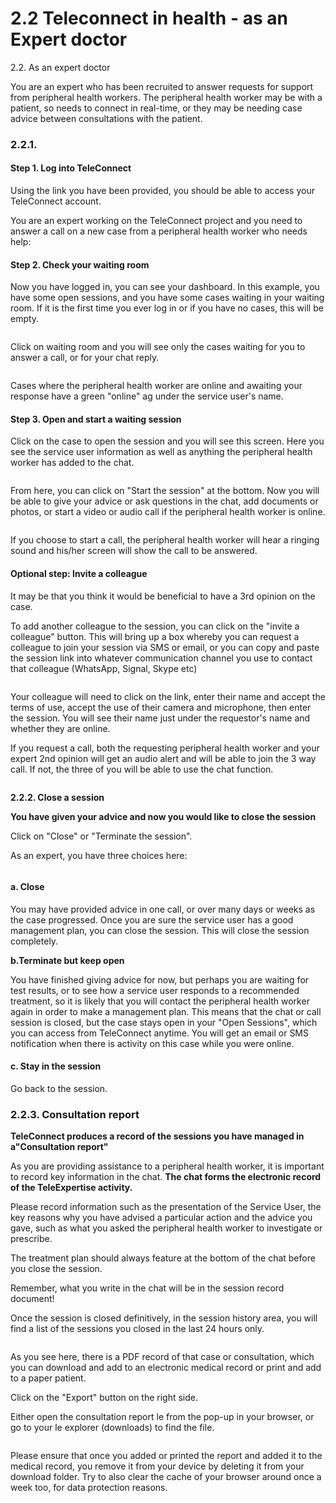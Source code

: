 # 2.2 Teleconnect in health - as an Expert doctor

2.2. As an expert doctor

You are an expert who has been recruited to answer requests for support from peripheral health workers. The peripheral health worker may be with a patient, so needs to connect in real-time, or they may be needing case advice between consultations with the patient.

### **2.2.1.**&#x20;

#### **Step 1. Log into TeleConnect**

Using the link you have been provided, you should be able to access your TeleConnect account.

You are an expert working on the TeleConnect project and you need to answer a call on a new case from a peripheral health worker who needs help:

#### **Step 2. Check your waiting room**

Now you have logged in, you can see your dashboard. In this example, you have some open sessions, and you have some cases waiting in your waiting room. If it is the first time you ever log in or if you have no cases, this will be empty.

<figure><img src="../../.gitbook/assets/image (29).png" alt=""><figcaption></figcaption></figure>

Click on waiting room and you will see only the cases waiting for you to answer a call, or for your chat reply.

<figure><img src="../../.gitbook/assets/image (30).png" alt=""><figcaption></figcaption></figure>

Cases where the peripheral health worker are online and awaiting your response have a green "online" ag under the service user's name.

#### **Step 3. Open and start a waiting session**

Click on the case to open the session and you will see this screen. Here you see the service user information as well as anything the peripheral health worker has added to the chat.

<figure><img src="../../.gitbook/assets/image (31).png" alt=""><figcaption></figcaption></figure>

From here, you can click on "Start the session" at the bottom. Now you will be able to give your advice or ask questions in the chat, add documents or photos, or start a video or audio call if the peripheral health worker is online.

<figure><img src="../../.gitbook/assets/image (32).png" alt=""><figcaption></figcaption></figure>

If you choose to start a call, the peripheral health worker will hear a ringing sound and his/her screen will show the call to be answered.

#### **Optional step: Invite a colleague**

It may be that you think it would be beneficial to have a 3rd opinion on the case.

To add another colleague to the session, you can click on the "invite a colleague" button. This will bring up a box whereby you can request a colleague to join your session via SMS or email, or you can copy and paste the session link into whatever communication channel you use to contact that colleague (WhatsApp, Signal, Skype etc)

<figure><img src="../../.gitbook/assets/image (33).png" alt=""><figcaption></figcaption></figure>

Your colleague will need to click on the link, enter their name and accept the terms of use, accept the use of their camera and microphone, then enter the session. You will see their name just under the requestor's name and whether they are online.

If you request a call, both the requesting peripheral health worker and your expert 2nd opinion will get an audio alert and will be able to join the 3 way call. If not, the three of you will be able to use the chat function.

<figure><img src="../../.gitbook/assets/image (46).png" alt=""><figcaption></figcaption></figure>

**2.2.2. Close a session**

**You have given your advice and now you would like to close the session**

Click on "Close" or "Terminate the session".

As an expert, you have three choices here:

<figure><img src="../../.gitbook/assets/image (35).png" alt=""><figcaption></figcaption></figure>

#### **a. Close**

You may have provided advice in one call, or over many days or weeks as the case progressed. Once you are sure the service user has a good management plan, you can close the session. This will close the session completely.

**b.Terminate but keep open**

You have finished giving advice for now, but perhaps you are waiting for test results, or to see how a service user responds to a recommended treatment, so it is likely that you will contact the peripheral health worker again in order to make a management plan. This means that the chat or call session is closed, but the case stays open in your "Open Sessions", which you can access from TeleConnect anytime. You will get an email or SMS notification when there is activity on this case while you were online.

#### **c. Stay in the session**

Go back to the session.

### **2.2.3. Consultation report**

**TeleConnect produces a record of the sessions you have managed in a"Consultation report"**

As you are providing assistance to a peripheral health worker, it is important to record key information in the chat. **The chat forms the electronic record of the TeleExpertise activity.**

Please record information such as the presentation of the Service User, the key reasons why you have advised a particular action and the advice you gave, such as what you asked the peripheral health worker to investigate or prescribe.

The treatment plan should always feature at the bottom of the chat before you close the session.

Remember, what you write in the chat will be in the session record document!

Once the session is closed definitively, in the session history area, you will find a list of the sessions you closed in the last 24 hours only.

<figure><img src="../../.gitbook/assets/download.PNG" alt=""><figcaption></figcaption></figure>

As you see here, there is a PDF record of that case or consultation, which you can download and add to an electronic medical record or print and add to a paper patient.

Click on the "Export" button on the right side.&#x20;

Either open the consultation report le from the pop-up in your browser, or go to your le explorer (downloads) to find the file.

<figure><img src="../../.gitbook/assets/image (37).png" alt=""><figcaption></figcaption></figure>

Please ensure that once you added or printed the report and added it to the medical record, you remove it from your device by deleting it from your download folder. Try to also clear the cache of your browser around once a week too, for data protection reasons.
